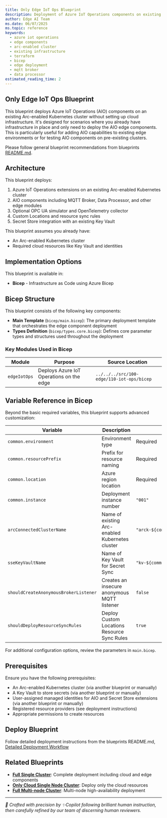 ```yaml
---
title: Only Edge IoT Ops Blueprint
description: Deployment of Azure IoT Operations components on existing Arc-enabled Kubernetes cluster without cloud infrastructure setup, ideal for existing edge environments
author: Edge AI Team
ms.date: 06/07/2025
ms.topic: reference
keywords:
  - azure iot operations
  - edge components
  - arc-enabled cluster
  - existing infrastructure
  - terraform
  - bicep
  - edge deployment
  - mqtt broker
  - data processor
estimated_reading_time: 2
---
```


## Only Edge IoT Ops Blueprint

This blueprint deploys Azure IoT Operations (AIO) components on an existing Arc-enabled Kubernetes cluster without setting up cloud infrastructure. It's designed for scenarios where you already have infrastructure in place and only need to deploy the AIO edge components. This is particularly useful for adding AIO capabilities to existing edge environments or for testing AIO components on pre-existing clusters.

Please follow general blueprint recommendations from blueprints [README.md](../README.md).

## Architecture

This blueprint deploys:

1. Azure IoT Operations extensions on an existing Arc-enabled Kubernetes cluster
2. AIO components including MQTT Broker, Data Processor, and other edge modules
3. Optional OPC UA simulator and OpenTelemetry collector
4. Custom Locations and resource sync rules
5. Secret Store integration with an existing Key Vault

This blueprint assumes you already have:

- An Arc-enabled Kubernetes cluster
- Required cloud resources like Key Vault and identities

## Implementation Options

This blueprint is available in:

- **Bicep** - Infrastructure as Code using Azure Bicep

## Bicep Structure

This blueprint consists of the following key components:

- **Main Template** (`bicep/main.bicep`): The primary deployment template that orchestrates the edge component deployment
- **Types Definition** (`bicep/types.core.bicep`): Defines core parameter types and structures used throughout the deployment

### Key Modules Used in Bicep

| Module       | Purpose                                  | Source Location                           |
|--------------|------------------------------------------|-------------------------------------------|
| `edgeIotOps` | Deploys Azure IoT Operations on the edge | `../../../src/100-edge/110-iot-ops/bicep` |

## Variable Reference in Bicep

Beyond the basic required variables, this blueprint supports advanced customization:

| Variable                              | Description                                     | Default                                                                    | Notes                             |
|---------------------------------------|-------------------------------------------------|----------------------------------------------------------------------------|-----------------------------------|
| `common.environment`                  | Environment type                                | Required                                                                   | "dev", "test", "prod", etc.       |
| `common.resourcePrefix`               | Prefix for resource naming                      | Required                                                                   | Short unique alphanumeric string  |
| `common.location`                     | Azure region location                           | Required                                                                   | "eastus2", "westus3", etc.        |
| `common.instance`                     | Deployment instance number                      | `"001"`                                                                    | For multiple deployments          |
| `arcConnectedClusterName`             | Name of existing Arc-enabled Kubernetes cluster | `"arck-${common.resourcePrefix}-${common.environment}-${common.instance}"` | Must already exist                |
| `sseKeyVaultName`                     | Name of Key Vault for Secret Sync               | `"kv-${common.resourcePrefix}-${common.environment}-${common.instance}"`   | Must already exist                |
| `shouldCreateAnonymousBrokerListener` | Creates an insecure anonymous MQTT listener     | `false`                                                                    | Only use in dev/test environments |
| `shouldDeployResourceSyncRules`       | Deploy Custom Locations Resource Sync Rules     | `true`                                                                     |                                   |

For additional configuration options, review the parameters in `main.bicep`.

## Prerequisites

Ensure you have the following prerequisites:

- An Arc-enabled Kubernetes cluster (via another blueprint or manually)
- A Key Vault to store secrets (via another blueprint or manually)
- User-assigned managed identities for AIO and Secret Store extensions (via another blueprint or manually)
- Registered resource providers (see deployment instructions)
- Appropriate permissions to create resources

## Deploy Blueprint

Follow detailed deployment instructions from the blueprints README.md, [Detailed Deployment Workflow](../README.md#detailed-deployment-workflow)

## Related Blueprints

- **[Full Single Cluster](../full-single-node-cluster/README.md)**: Complete deployment including cloud and edge components
- **[Only Cloud Single Node Cluster](../only-cloud-single-node-cluster/README.md)**: Deploy only the cloud resources
- **[Full Multi-node Cluster](../full-multi-node-cluster/README.md)**: Multi-node high-availability deployment

---

<!-- markdownlint-disable MD036 -->
*🤖 Crafted with precision by ✨Copilot following brilliant human instruction,
then carefully refined by our team of discerning human reviewers.*
<!-- markdownlint-enable MD036 -->
